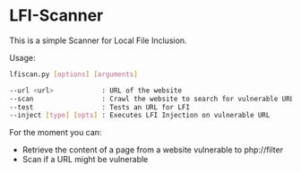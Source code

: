 # LFI-Scanner

This is a simple Scanner for Local File Inclusion.

Usage: 

```bash
lfiscan.py [options] [arguments]

--url <url>            : URL of the website
--scan                 : Crawl the website to search for vulnerable URLs
--test                 : Tests an URL for LFI
--inject [type] [opts] : Executes LFI Injection on vulnerable URL
```

For the moment you can:

- Retrieve the content of a page from a website vulnerable to php://filter
- Scan if a URL might be vulnerable
